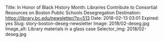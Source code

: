 Title: In Honor of Black History Month: Libraries Contribute to Consortial Resources on Boston Public Schools Desegregation
Destination: https://library.bc.edu/newsletter/?p=513
Date: 2018-02-13 03:01
Expired: yes
Slug: story-boston-deseg-newsletter
Image: 2018/02-deseg.jpg
Image_alt: Library materials in a glass case
Selector_img: 2018/02-deseg.jpg